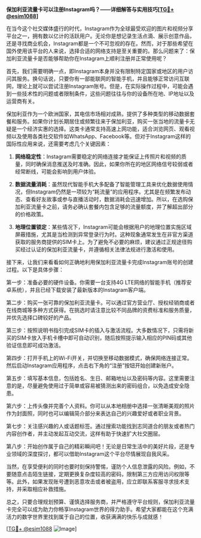 **保加利亚流量卡可以注册Instagram吗？——详细解答与实用技巧[[TG💪+ @esim1088](https://t.me/s/esim1088)]**

在当今这个社交媒体盛行的时代，Instagram作为全球最受欢迎的图片和视频分享平台之一，拥有数以亿计的活跃用户。无论你是想记录生活点滴、展示创意作品，还是寻找商业机会，Instagram都是一个不可忽视的存在。然而，对于那些希望在国外使用该平台的人来说，选择合适的网络支持是至关重要的。那么问题来了：保加利亚流量卡是否能够帮助你在Instagram上顺利注册并正常使用呢？

首先，我们需要明确一点，即Instagram本身并没有限制特定国家或地区的用户访问其服务。换句话说，只要你有一部能联网的智能手机，并且能够正常访问互联网，理论上就可以尝试注册Instagram账号。但是，在实际操作过程中，可能会遇到一些技术性的问题或者限制条件，这些问题往往与你的设备所在地、IP地址以及运营商有关。

保加利亚作为一个欧洲国家，其电信市场相对成熟，提供了多种类型的移动数据套餐和服务。如果你计划长期居住或频繁往来于保加利亚，购买一张当地的流量卡无疑是一个经济实惠的选择。这类卡通常支持高速上网功能，适合浏览网页、观看视频以及使用各类社交软件如WhatsApp、Facebook等。但对于Instagram这样的国际性应用来说，还需要考虑几个关键因素：

1. **网络稳定性**：Instagram需要稳定的网络连接才能保证上传照片和视频的质量，同时确保消息推送及时准确。因此，如果你所在的地区网络信号较弱或者经常断线，可能会影响到用户体验。
   
2. **数据流量消耗**：虽然现代智能手机大多配备了智能管理工具来优化数据使用情况，但Instagram仍然是一项较为“耗流量”的应用程序。尤其是在频繁发布动态、查看好友故事或参与直播活动时，数据消耗会迅速增加。所以，在选购保加利亚流量卡之前，请务必确认套餐内包含足够的流量额度，并了解超出部分的价格政策。
   
3. **地理位置锁定**：某些情况下，Instagram可能会根据用户的地理位置实施区域屏蔽措施，尤其是当检测到异常登录行为时。这种现象通常发生在非官方渠道获取的服务商提供的SIM卡上。为了避免不必要的麻烦，建议通过正规途径购买经过认证的保加利亚流量卡，并遵循相关法律法规进行激活和使用。

接下来，让我们来看看如何正确地利用保加利亚流量卡完成Instagram账号的创建过程。以下是具体步骤：

第一步：准备必要的硬件设备。你需要一台支持4G LTE网络的智能手机（推荐安卓系统），并且已经下载安装了最新版本的Instagram客户端。

第二步：购买一张可靠的保加利亚流量卡。可以通过官方营业厅、授权经销商或者在线商城等多种方式获得。在挑选时请注意比较不同品牌的资费标准和服务质量，并优先选择口碑较好的产品。

第三步：按照说明书指引完成SIM卡的插入与激活流程。大多数情况下，只需将新买的SIM卡放入手机卡槽中即可自动识别，随后按照提示输入相应的PIN码或其他验证信息即可成功激活。

第四步：打开手机上的Wi-Fi开关，并切换至移动数据模式，确保网络连接正常。然后启动Instagram应用程序，点击右下角的“注册”按钮开始创建新账户。

第五步：填写基本信息，包括姓名、生日、邮箱地址以及密码等内容。这里需要注意的是，尽量避免使用过于简单或容易被猜测出来的密码组合，以免造成安全隐患。

第六步：上传头像并完善个人资料。你可以从本地相册中选择一张清晰美观的照片作为封面照，同时也可以编辑简介部分来表达自己的兴趣爱好或者职业背景。

第七步：关注感兴趣的人或话题标签。通过搜索功能找到志同道合的朋友或者热门内容创作者，并主动发起互动交流，这样有助于快速扩大社交圈层。

第八步：开始创作属于自己的精彩瞬间吧！无论是日常生活中的美好片段，还是专业领域的深度探讨，都可以借助Instagram这个平台尽情展现自我风采。

当然，在享受便利的同时也要时刻保持警惕，谨防个人信息泄露的风险。例如，不要随意点击陌生链接，定期更换复杂度较高的密码，限制第三方应用访问权限等等。此外，如果发现账号遭到恶意攻击或者被盗用，应立即联系客服寻求技术支持，并采取相应补救措施。

总之，只要合理规划预算、谨慎选择服务商，并严格遵守平台规则，保加利亚流量卡完全可以成为助力你畅享Instagram世界的得力助手。希望大家都能在这个充满活力的数字世界里找到属于自己的位置，收获满满的快乐与成就感！

[[TG💪+ @esim1088](https://t.me/s/esim1088) ![Image](https://i.postimg.cc/4NQfJmqS/Snipaste-2025-05-13-00-14-12.png)]